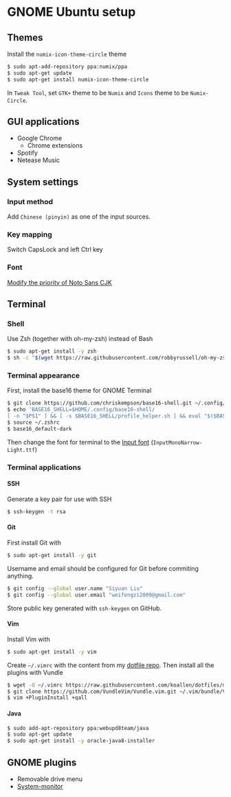 # GNOME Ubuntu setup

## Themes

Install the `numix-icon-theme-circle` theme

```bash
$ sudo apt-add-repository ppa:numix/ppa
$ sudo apt-get update
$ sudo apt-get install numix-icon-theme-circle
```

In `Tweak Tool`, set `GTK+` theme to be `Numix` and `Icons` theme to be `Numix-Circle`.

## GUI applications

- Google Chrome
    - Chrome extensions
- Spotify
- Netease Music

## System settings

### Input method
    
Add `Chinese (pinyin)` as one of the input sources.

### Key mapping

Switch CapsLock and left Ctrl key

### Font

[Modify the priority of Noto Sans CJK](https://www.zhihu.com/question/47141667/answer/104906870)

## Terminal

### Shell

Use Zsh (together with oh-my-zsh) instead of Bash

```bash
$ sudo apt-get install -y zsh
$ sh -c "$(wget https://raw.githubusercontent.com/robbyrussell/oh-my-zsh/master/tools/install.sh -O -)"
```

### Terminal appearance

First, install the base16 theme for GNOME Terminal

```bash
$ git clone https://github.com/chriskempson/base16-shell.git ~/.config/base16-shell
$ echo 'BASE16_SHELL=$HOME/.config/base16-shell/
[ -n "$PS1" ] && [ -s $BASE16_SHELL/profile_helper.sh ] && eval "$($BASE16_SHELL/profile_helper.sh)"' >> ~/.zshrc
$ source ~/.zshrc
$ base16_default-dark
```

Then change the font for terminal to the [Input font](http://input.fontbureau.com/download/) (`InputMonoNarrow-Light.ttf`)

### Terminal applications

#### SSH

Generate a key pair for use with SSH

```bash
$ ssh-keygen -t rsa
```

#### Git

First install Git with

```bash
$ sudo apt-get install -y git
```

Username and email should be configured for Git before commiting anything.

```bash
$ git config --global user.name "Siyuan Liu"
$ git config --global user.email "weifengzi2009@gmail.com"
```

Store public key generated with `ssh-keygen` on GitHub.

#### Vim

Install Vim with

```bash
$ sudo apt-get install -y vim
```

Create `~/.vimrc` with the content from my [dotfile repo](https://github.com/koallen/dotfiles). Then install all the plugins with Vundle

```bash
$ wget -O ~/.vimrc https://raw.githubusercontent.com/koallen/dotfiles/master/.vimrc
$ git clone https://github.com/VundleVim/Vundle.vim.git ~/.vim/bundle/Vundle.vim
$ vim +PluginInstall +qall
```

#### Java

```bash
$ sudo add-apt-repository ppa:webupd8team/java
$ sudo apt-get update
$ sudo apt-get install -y oracle-java8-installer
```

## GNOME plugins

- Removable drive menu
- [System-monitor](https://github.com/paradoxxxzero/gnome-shell-system-monitor-applet#manual-install)
